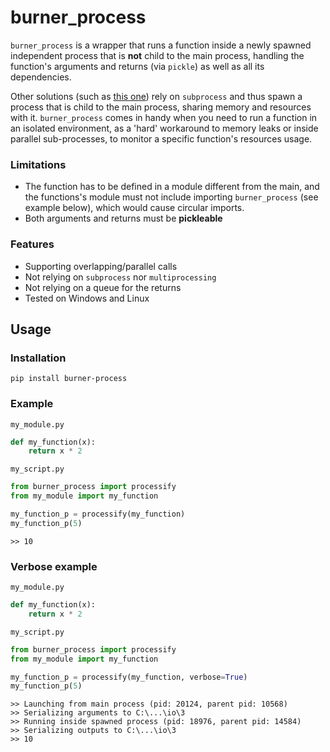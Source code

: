 # burner_process
`burner_process` is a wrapper that runs a function inside a newly spawned independent process that is  **not** child to the main process, handling the function's arguments and returns (via `pickle`) as well as all its dependencies.

Other solutions (such as [this one](https://gist.github.com/schlamar/2311116)) rely on `subprocess` and thus spawn a process that is child to the main process, sharing memory and resources with it. `burner_process` comes in handy when you need to run a function in an isolated environment, as a 'hard' workaround to memory leaks or inside parallel sub-processes, to monitor a specific function's resources usage. 

### Limitations
- The function has to be defined in a module different from the main, and the functions's module must not include importing `burner_process` (see example below), which would cause circular imports.
- Both arguments and returns must be  **pickleable**<br/>

### Features
- Supporting overlapping/parallel calls<br/>
- Not relying on `subprocess` nor `multiprocessing`<br/>
- Not relying on a queue for the returns<br/>
- Tested on Windows and Linux

## Usage
### Installation
`pip install burner-process`<br/>

### Example
`my_module.py`
```python
def my_function(x):
    return x * 2
```

`my_script.py`
```python
from burner_process import processify
from my_module import my_function

my_function_p = processify(my_function)
my_function_p(5)
```
```
>> 10
```

### Verbose example
`my_module.py`
```python
def my_function(x):
    return x * 2
```

`my_script.py`
```python
from burner_process import processify
from my_module import my_function

my_function_p = processify(my_function, verbose=True)
my_function_p(5)
```
```
>> Launching from main process (pid: 20124, parent pid: 10568)
>> Serializing arguments to C:\...\io\3
>> Running inside spawned process (pid: 18976, parent pid: 14584)
>> Serializing outputs to C:\...\io\3
>> 10
```
